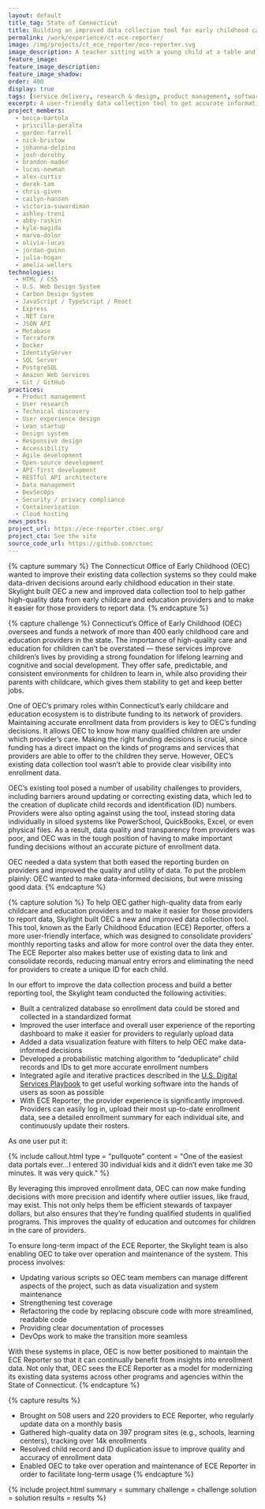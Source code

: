 ```yaml
---
layout: default
title_tag: State of Connecticut
title: Building an improved data collection tool for early childhood care and education
permalink: /work/experience/ct-ece-reporter/
image: /img/projects/ct_ece_reporter/ece-reporter.svg
image_description: A teacher sitting with a young child at a table and a computer screen in the background showing a green checkmark.
feature_image:
feature_image_description:
feature_image_shadow:
order: 400
display: true
tags: [service delivery, research & design, product management, software delivery, legacy modernization, devops, cloud & platforms, data & analytics, apis, security & privacy, early childhood, social safety net, healthcare, education, chris given, julia hogan, cailyn hansen, victoria suwardiman, ashley treni, abby raskin, kyle magida, marvo dolor, amelia wellers, olivia lucas, jordan guinn, nick bristow, brandon mader, derek tam, alex curtis, lucas newman, becca bartola, priscilla peralta, gordon farrell, josh dorothy, johanna delpino]
excerpt: A user-friendly data collection tool to get accurate information from early care and education providers about the children under their care in Connecticut.
project_members:
  - becca-bartola
  - priscilla-peralta
  - gordon-farrell
  - nick-bristow
  - johanna-delpino
  - josh-dorothy
  - brandon-mader
  - lucas-newman
  - alex-curtis
  - derek-tam
  - chris-given
  - cailyn-hansen
  - victoria-suwardiman
  - ashley-treni
  - abby-raskin
  - kyle-magida
  - marvo-dolor
  - olivia-lucas
  - jordan-guinn
  - julia-hogan
  - amelia-wellers
technologies:
  - HTML / CSS
  - U.S. Web Design System
  - Carbon Design System
  - JavaScript / TypeScript / React
  - Express
  - .NET Core
  - JSON API
  - Metabase
  - Terraform
  - Docker
  - IdentityServer
  - SQL Server
  - PostgreSQL
  - Amazon Web Services
  - Git / GitHub
practices:
  - Product management
  - User research
  - Technical discovery
  - User experience design
  - Lean startup
  - Design system
  - Responsive design
  - Accessibility
  - Agile development
  - Open-source development
  - API-first development
  - RESTful API architecture
  - Data management
  - DevSecOps
  - Security / privacy compliance
  - Containerization
  - Cloud hosting
news_posts:
project_url: https://ece-reporter.ctoec.org/
project_cta: See the site
source_code_url: https://github.com/ctoec
---
```


{% capture summary %}
The Connecticut Office of Early Childhood (OEC) wanted to improve their existing data collection systems 
so they could make data-driven decisions around early childhood education in their state. 
Skylight built OEC a new and improved data collection tool to help gather high-quality data from early childcare and education providers 
and to make it easier for those providers to report data.
{% endcapture %}

{% capture challenge %}
Connecticut’s Office of Early Childhood (OEC) oversees and funds a network of more than 400 early childhood care and education providers in the state. The importance of high-quality care and education for children can’t be overstated — these services improve children’s lives by providing a strong foundation for lifelong learning and cognitive and social development. They offer safe, predictable, and consistent environments for children to learn in, while also providing their parents with childcare, which gives them stability to get and keep better jobs. 

One of OEC’s primary roles within Connecticut’s early childcare and education ecosystem is to distribute funding to its network of providers. Maintaining accurate enrollment data from providers is key to OEC’s funding decisions. It allows OEC to know how many qualified children are under which provider’s care. Making the right funding decisions is crucial, since funding has a direct impact on the kinds of programs and services that providers are able to offer to the children they serve. However, OEC’s existing data collection tool wasn’t able to provide clear visibility into enrollment data. 

OEC’s existing tool posed a number of usability challenges to providers, including barriers around updating or correcting existing data, which led to the creation of duplicate child records and identification (ID) numbers. Providers were also opting against using the tool, instead storing data individually in siloed systems like PowerSchool, QuickBooks, Excel, or even physical files. As a result, data quality and transparency from providers was poor, and OEC was in the tough position of having to make important funding decisions without an accurate picture of enrollment data.

OEC needed a data system that both eased the reporting burden on providers and improved the quality and utility of data. To put the problem plainly: OEC wanted to make data-informed decisions, but were missing good data.
{% endcapture %}

{% capture solution %}
To help OEC gather high-quality data from early childcare and education providers and to make it easier for those providers to report data, Skylight built OEC a new and improved data collection tool. This tool, known as the Early Childhood Education (ECE) Reporter, offers a more user-friendly interface, which was designed to consolidate providers’ monthly reporting tasks and allow for more control over the data they enter. The ECE Reporter also makes better use of existing data to link and consolidate records, reducing manual entry errors and eliminating the need for providers to create a unique ID for each child. 

In our effort to improve the data collection process and build a better reporting tool, the Skylight team conducted the following activities:

- Built a centralized database so enrollment data could be stored and collected in a standardized format
- Improved the user interface and overall user experience of the  reporting dashboard to make it easier for providers to regularly upload data 
- Added a data visualization feature with filters to help OEC make data-informed decisions
- Developed a probabilistic matching algorithm to “deduplicate” child records and IDs to get more accurate enrollment numbers
- Integrated agile and iterative practices described in the [U.S. Digital Services Playbook](https://playbook.cio.gov/#play4) to get useful working software into the hands of users as soon as possible 
- With ECE Reporter, the provider experience is significantly improved. Providers can easily log in, upload their most up-to-date enrollment data, see a detailed enrollment summary for each individual site, and continuously update their rosters. 

As one user put it:

{% include callout.html
  type = "pullquote"
  content = "One of the easiest data portals ever…I entered 30 individual kids and it didn’t even take me 30 minutes. It was very quick."
%}

By leveraging this improved enrollment data, OEC can now make funding decisions with more precision and identify where outlier issues, like fraud, may exist. This not only helps them be efficient stewards of taxpayer dollars, but also ensures that they’re funding qualified students in qualified programs. This improves the quality of education and outcomes for children in the care of providers. 

To ensure long-term impact of the ECE Reporter, the Skylight team is also enabling OEC to take over operation and maintenance of the system. This process involves:

- Updating various scripts so OEC team members can manage different aspects of the project, such as data visualization and system maintenance 
- Strengthening test coverage 
- Refactoring the code by replacing obscure code with more streamlined, readable code 
- Providing clear documentation of processes
- DevOps work to make the transition more seamless

With these systems in place, OEC is now better positioned to maintain the ECE Reporter so that it can continually benefit from insights into enrollment data. Not only that, OEC sees the ECE Reporter as a model for modernizing its existing data systems across other programs and agencies within the State of Connecticut.
{% endcapture %}

{% capture results %}
- Brought on 508 users and 220 providers to ECE Reporter, who regularly update data on a monthly basis
- Gathered high-quality data on 397 program sites (e.g., schools, learning centers), tracking over 14k enrollments
- Resolved child record  and ID duplication issue to improve quality and accuracy of enrollment data
- Enabled OEC to take over operation and maintenance of ECE Reporter in order to facilitate long-term usage
{% endcapture %}

{% include project.html
  summary = summary
  challenge = challenge
  solution = solution
  results = results
%}
